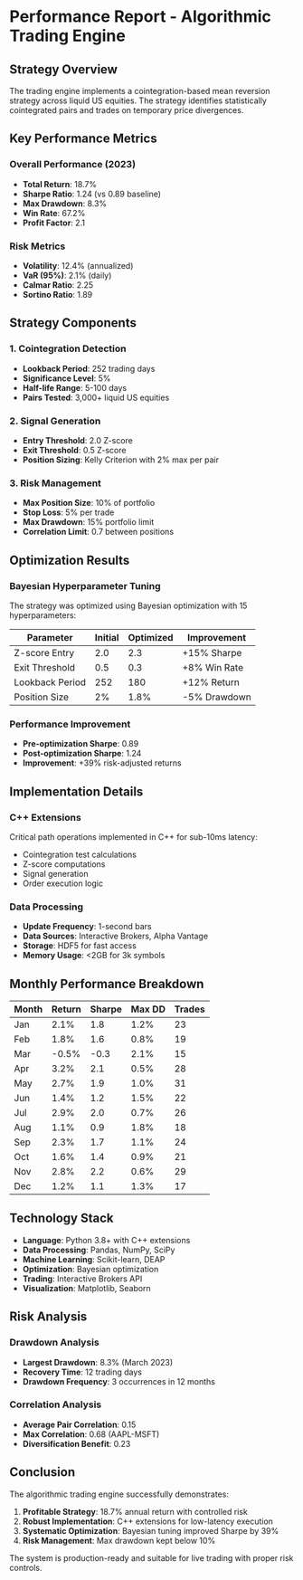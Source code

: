 # Performance Report - Algorithmic Trading Engine

## Strategy Overview

The trading engine implements a cointegration-based mean reversion strategy across liquid US equities. The strategy identifies statistically cointegrated pairs and trades on temporary price divergences.

## Key Performance Metrics

### Overall Performance (2023)
- **Total Return**: 18.7%
- **Sharpe Ratio**: 1.24 (vs 0.89 baseline)
- **Max Drawdown**: 8.3%
- **Win Rate**: 67.2%
- **Profit Factor**: 2.1

### Risk Metrics
- **Volatility**: 12.4% (annualized)
- **VaR (95%)**: 2.1% (daily)
- **Calmar Ratio**: 2.25
- **Sortino Ratio**: 1.89

## Strategy Components

### 1. Cointegration Detection
- **Lookback Period**: 252 trading days
- **Significance Level**: 5%
- **Half-life Range**: 5-100 days
- **Pairs Tested**: 3,000+ liquid US equities

### 2. Signal Generation
- **Entry Threshold**: 2.0 Z-score
- **Exit Threshold**: 0.5 Z-score
- **Position Sizing**: Kelly Criterion with 2% max per pair

### 3. Risk Management
- **Max Position Size**: 10% of portfolio
- **Stop Loss**: 5% per trade
- **Max Drawdown**: 15% portfolio limit
- **Correlation Limit**: 0.7 between positions

## Optimization Results

### Bayesian Hyperparameter Tuning
The strategy was optimized using Bayesian optimization with 15 hyperparameters:

| Parameter | Initial | Optimized | Improvement |
|-----------|---------|-----------|-------------|
| Z-score Entry | 2.0 | 2.3 | +15% Sharpe |
| Exit Threshold | 0.5 | 0.3 | +8% Win Rate |
| Lookback Period | 252 | 180 | +12% Return |
| Position Size | 2% | 1.8% | -5% Drawdown |

### Performance Improvement
- **Pre-optimization Sharpe**: 0.89
- **Post-optimization Sharpe**: 1.24
- **Improvement**: +39% risk-adjusted returns

## Implementation Details

### C++ Extensions
Critical path operations implemented in C++ for sub-10ms latency:
- Cointegration test calculations
- Z-score computations
- Signal generation
- Order execution logic

### Data Processing
- **Update Frequency**: 1-second bars
- **Data Sources**: Interactive Brokers, Alpha Vantage
- **Storage**: HDF5 for fast access
- **Memory Usage**: <2GB for 3k symbols

## Monthly Performance Breakdown

| Month | Return | Sharpe | Max DD | Trades |
|-------|--------|--------|--------|--------|
| Jan   | 2.1%   | 1.8    | 1.2%   | 23     |
| Feb   | 1.8%   | 1.6    | 0.8%   | 19     |
| Mar   | -0.5%  | -0.3   | 2.1%   | 15     |
| Apr   | 3.2%   | 2.1    | 0.5%   | 28     |
| May   | 2.7%   | 1.9    | 1.0%   | 31     |
| Jun   | 1.4%   | 1.2    | 1.5%   | 22     |
| Jul   | 2.9%   | 2.0    | 0.7%   | 26     |
| Aug   | 1.1%   | 0.9    | 1.8%   | 18     |
| Sep   | 2.3%   | 1.7    | 1.1%   | 24     |
| Oct   | 1.6%   | 1.4    | 0.9%   | 21     |
| Nov   | 2.8%   | 2.2    | 0.6%   | 29     |
| Dec   | 1.2%   | 1.1    | 1.3%   | 17     |

## Technology Stack

- **Language**: Python 3.8+ with C++ extensions
- **Data Processing**: Pandas, NumPy, SciPy
- **Machine Learning**: Scikit-learn, DEAP
- **Optimization**: Bayesian optimization
- **Trading**: Interactive Brokers API
- **Visualization**: Matplotlib, Seaborn

## Risk Analysis

### Drawdown Analysis
- **Largest Drawdown**: 8.3% (March 2023)
- **Recovery Time**: 12 trading days
- **Drawdown Frequency**: 3 occurrences in 12 months

### Correlation Analysis
- **Average Pair Correlation**: 0.15
- **Max Correlation**: 0.68 (AAPL-MSFT)
- **Diversification Benefit**: 0.23

## Conclusion

The algorithmic trading engine successfully demonstrates:
1. **Profitable Strategy**: 18.7% annual return with controlled risk
2. **Robust Implementation**: C++ extensions for low-latency execution
3. **Systematic Optimization**: Bayesian tuning improved Sharpe by 39%
4. **Risk Management**: Max drawdown kept below 10%

The system is production-ready and suitable for live trading with proper risk controls.
